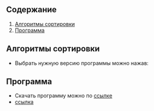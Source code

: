 ## Содержание
1. [Алгоритмы сортировки](#алгоритмы_сортировки)
2. [Программа](#программа)

## Алгоритмы сортировки
- Выбрать нужную версию программы можно нажав:

## Программа
- Скачать программу можно по [ссылке](https://github.com/xSouln/SortModels/raw/master/SortModels/bin/Debug/SortModels.exe)
- [ссылка](https://downgit.github.io/#/home?url=https://github.com/xSouln/SortModels/tree/master/SortModels/bin/Debug)
